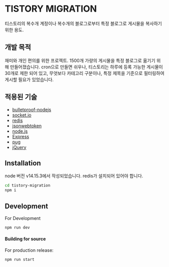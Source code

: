 # TISTORY MIGRATION
티스토리의 복수개 계정이나 복수개의 블로그로부터 특정 블로그로 게시물을 복사하기 위한 용도.
## 개발 목적

재미와 개인 편의를 위한 프로젝트.
1500개 가량의 게시물을 특정 블로그로 옮기기 위해 만들어졌습니다.
cron으로 만들면 쉬우나, 티스토리는 하루에 등록 가능한 게시물이 30개로 제한 되어 있고, 
무엇보다 카테고리 구분이나, 특정 제목을 기준으로 필터링하여 게시할 필요가 있었습니다.

## 적용된 기술
- [bulletproof-nodejs]
- [socket.io]
- [redis]
- [jsonwebtoken] 
- [node.js]
- [Express] 
- [pug] 
- [jQuery]


## Installation
node 버전 v14.15.3에서 작성되었습니다.
redis가 설치되어 있어야 합니다.

```sh
cd tistory-migration
npm i
```

## Development
For Development
```sh
npm run dev
```

#### Building for source

For production release:

```sh
npm run start
```


[//]: # (These are reference links used in the body of this note and get stripped out when the markdown processor does its job. There is no need to format nicely because it shouldn't be seen. Thanks SO - http://stackoverflow.com/questions/4823468/store-comments-in-markdown-syntax)

   [bulletproof-nodejs]:<https://github.com/santiq/bulletproof-nodejs>
   [socket.io]: <https://socket.io/r>
   [redis]: <https://redis.io/>
   [jsonwebtoken]: <https://github.com/auth0/node-jsonwebtoken#readme>
   [pug]: <https://pugjs.org/api/getting-started.html>
   [node.js]: <http://nodejs.org>
   [jQuery]: <http://jquery.com>
   [express]: <http://expressjs.com>
